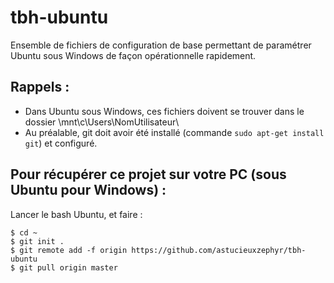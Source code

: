 # tbh-ubuntu
Ensemble de fichiers de configuration de base permettant de paramétrer Ubuntu sous Windows de façon opérationnelle rapidement.

## Rappels :
- Dans Ubuntu sous Windows, ces fichiers doivent se trouver dans le dossier \mnt\c\Users\NomUtilisateur\\
- Au préalable, git doit avoir été installé (commande `sudo apt-get install git`) et configuré.

## Pour récupérer ce projet sur votre PC (sous Ubuntu pour Windows) :
Lancer le bash Ubuntu, et faire :

    $ cd ~
    $ git init .
    $ git remote add -f origin https://github.com/astucieuxzephyr/tbh-ubuntu
    $ git pull origin master
